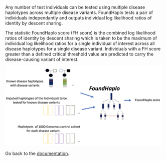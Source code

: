 Any number of test individuals can be tested using multiple disease haplotypes across multiple disease variants. FoundHaplo tests a pair of individuals independantly and outputs individual log likelihood ratios of identity by descent sharing.

The statistic FoundHaplo score (FH score) is the combined log likelihood ratios of identity by descent sharing which is taken to be the maximum of individual log likelihood ratios for a single individual of interest across all disease haplotypes for a single disease variant. Individuals with a FH score greater than a defined critical threshold value are predicted to carry the disease-causing variant of interest.

<img src="https://github.com/bahlolab/FoundHaplo/blob/main/images/FH_input_output.png" width="500">

Go back to the [documentation](https://github.com/bahlolab/FoundHaplo/blob/main/Documentation/Guide%20to%20run%20FoundHaplo.md).
